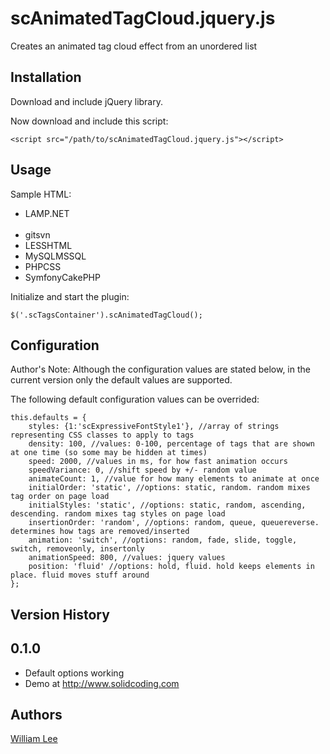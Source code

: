 # scAnimatedTagCloud.jquery.js

Creates an animated tag cloud effect from an unordered list

## Installation

Download and include jQuery library.

Now download and include this script:

    <script src="/path/to/scAnimatedTagCloud.jquery.js"></script>

## Usage

Sample HTML:
    <div class="scTagsContainer scTags">
        <ul>
            <li class="scExpressiveFontStyle3"><span>LAMP</span><span class="scInitialHidden">.NET</span></li>            
            <li class="scExpressiveFontStyle2"><span>git</span><span class="scInitialHidden">svn</span></li>
            <li class="scExpressiveFontStyle1"><span>LESS</span><span class="scInitialHidden">HTML</span></li>
            <li class="scExpressiveFontStyle3"><span>MySQL</span><span class="scInitialHidden">MSSQL</span></li>
            <li class="scExpressiveFontStyle2"><span>PHP</span><span class="scInitialHidden">CSS</span></li>
            <li class="scExpressiveFontStyle3"><span>Symfony</span><span class="scInitialHidden">CakePHP</span></li>
        </ul>
    </div>    

Initialize and start the plugin:

    $('.scTagsContainer').scAnimatedTagCloud();    


## Configuration

Author's Note: Although the configuration values are stated below, in the current version only the default values are supported.

The following default configuration values can be overrided:

    this.defaults = {
        styles: {1:'scExpressiveFontStyle1'}, //array of strings representing CSS classes to apply to tags
        density: 100, //values: 0-100, percentage of tags that are shown at one time (so some may be hidden at times)
        speed: 2000, //values in ms, for how fast animation occurs
        speedVariance: 0, //shift speed by +/- random value
        animateCount: 1, //value for how many elements to animate at once
        initialOrder: 'static', //options: static, random. random mixes tag order on page load
        initialStyles: 'static', //options: static, random, ascending, descending. random mixes tag styles on page load
        insertionOrder: 'random', //options: random, queue, queuereverse. determines how tags are removed/inserted
        animation: 'switch', //options: random, fade, slide, toggle, switch, removeonly, insertonly
        animationSpeed: 800, //values: jquery values
        position: 'fluid' //options: hold, fluid. hold keeps elements in place. fluid moves stuff around
    };
    
## Version History

0.1.0
-----
- Default options working
- Demo at http://www.solidcoding.com
    
## Authors

[William Lee](https://github.com/robotomeister)